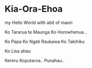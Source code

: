 # Kia-Ora-Ehoa
my Hello World with abit of maori


Ko Tararua te Maunga
Ko Horowhenua...

Ko Papa
Ko Ngati Raukawa
Ko Takihiku


Ko Lisa ahau

Kereru  Koputaroa..  Punahau..

